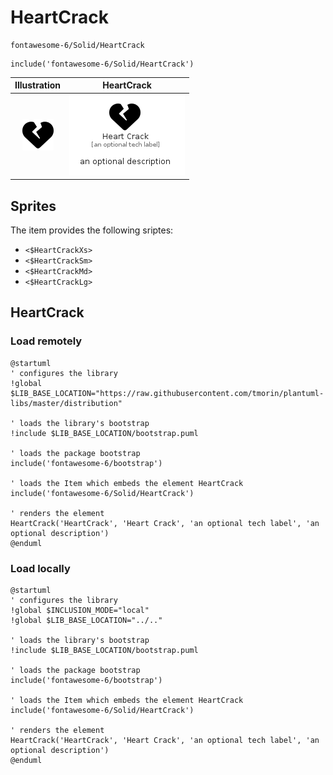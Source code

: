 # HeartCrack


```text
fontawesome-6/Solid/HeartCrack
```

```text
include('fontawesome-6/Solid/HeartCrack')
```



| Illustration | HeartCrack |
| :---: | :---: |
| ![illustration for Illustration](../../fontawesome-6/Solid/HeartCrack.png) | ![illustration for HeartCrack](../../fontawesome-6/Solid/HeartCrack.Local.png) |



## Sprites
The item provides the following sriptes:

- `<$HeartCrackXs>`
- `<$HeartCrackSm>`
- `<$HeartCrackMd>`
- `<$HeartCrackLg>`





## HeartCrack

### Load remotely
```plantuml
@startuml
' configures the library
!global $LIB_BASE_LOCATION="https://raw.githubusercontent.com/tmorin/plantuml-libs/master/distribution"

' loads the library's bootstrap
!include $LIB_BASE_LOCATION/bootstrap.puml

' loads the package bootstrap
include('fontawesome-6/bootstrap')

' loads the Item which embeds the element HeartCrack
include('fontawesome-6/Solid/HeartCrack')

' renders the element
HeartCrack('HeartCrack', 'Heart Crack', 'an optional tech label', 'an optional description')
@enduml
```

### Load locally
```plantuml
@startuml
' configures the library
!global $INCLUSION_MODE="local"
!global $LIB_BASE_LOCATION="../.."

' loads the library's bootstrap
!include $LIB_BASE_LOCATION/bootstrap.puml

' loads the package bootstrap
include('fontawesome-6/bootstrap')

' loads the Item which embeds the element HeartCrack
include('fontawesome-6/Solid/HeartCrack')

' renders the element
HeartCrack('HeartCrack', 'Heart Crack', 'an optional tech label', 'an optional description')
@enduml
```

